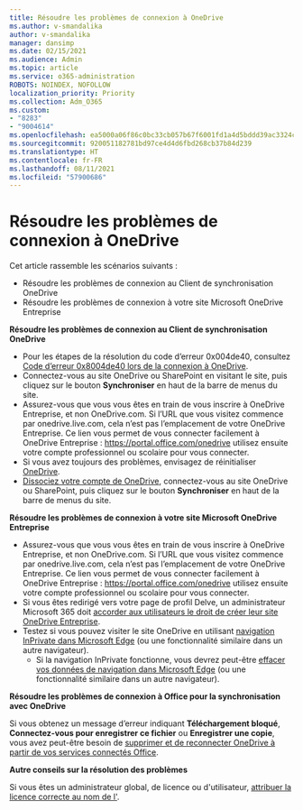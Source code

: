 ```yaml
---
title: Résoudre les problèmes de connexion à OneDrive
ms.author: v-smandalika
author: v-smandalika
manager: dansimp
ms.date: 02/15/2021
ms.audience: Admin
ms.topic: article
ms.service: o365-administration
ROBOTS: NOINDEX, NOFOLLOW
localization_priority: Priority
ms.collection: Adm_O365
ms.custom:
- "8283"
- "9004614"
ms.openlocfilehash: ea5000a06f86c0bc33cb057b67f6001fd1a4d5bddd39ac3324cd3b5c74ecdae7
ms.sourcegitcommit: 920051182781bd97ce4d4d6fbd268cb37b84d239
ms.translationtype: HT
ms.contentlocale: fr-FR
ms.lasthandoff: 08/11/2021
ms.locfileid: "57900686"
---
```

# <a name="troubleshoot-signing-in-to-onedrive"></a>Résoudre les problèmes de connexion à OneDrive

Cet article rassemble les scénarios suivants :

- Résoudre les problèmes de connexion au Client de synchronisation OneDrive
- Résoudre les problèmes de connexion à votre site Microsoft OneDrive Entreprise

**Résoudre les problèmes de connexion au Client de synchronisation OneDrive**

- Pour les étapes de la résolution du code d’erreur 0x004de40, consultez [Code d’erreur 0x8004de40 lors de la connexion à OneDrive](https://docs.microsoft.com/sharepoint/troubleshoot/administration/error-0x8004de40-in-onedrive).
- Connectez-vous au site OneDrive ou SharePoint en visitant le site, puis cliquez sur le bouton **Synchroniser** en haut de la barre de menus du site.
- Assurez-vous que vous vous êtes en train de vous inscrire à OneDrive Entreprise, et non OneDrive.com. Si l’URL que vous visitez commence par onedrive.live.com, cela n’est pas l’emplacement de votre OneDrive Entreprise. Ce lien vous permet de vous connecter facilement à OneDrive Entreprise : https://portal.office.com/onedrive utilisez ensuite votre compte professionnel ou scolaire pour vous connecter.
- Si vous avez toujours des problèmes, envisagez de réinitialiser [OneDrive](https://support.microsoft.com/office/reset-onedrive-34701e00-bf7b-42db-b960-84905399050c).
- [Dissociez votre compte de OneDrive](https://support.microsoft.com/office/how-to-remove-an-account-in-onedrive-72699268-9e64-45bd-b723-9a19f4512fd1), connectez-vous au site OneDrive ou SharePoint, puis cliquez sur le bouton **Synchroniser** en haut de la barre de menus du site.

**Résoudre les problèmes de connexion à votre site Microsoft OneDrive Entreprise**

- Assurez-vous que vous vous êtes en train de vous inscrire à OneDrive Entreprise, et non OneDrive.com. Si l’URL que vous visitez commence par onedrive.live.com, cela n’est pas l’emplacement de votre OneDrive Entreprise. Ce lien vous permet de vous connecter facilement à OneDrive Entreprise : https://portal.office.com/onedrive utilisez ensuite votre compte professionnel ou scolaire pour vous connecter.
- Si vous êtes redirigé vers votre page de profil Delve, un administrateur Microsoft 365 doit [accorder aux utilisateurs le droit de créer leur site OneDrive Entreprise](https://support.microsoft.com/office/you-re-redirected-to-your-delve-profile-page-after-you-click-onedrive-on-the-microsoft-365-app-launcher-2af26640-9ddf-46c3-8912-6af30efcc7b0).
- Testez si vous pouvez visiter le site OneDrive en utilisant [navigation InPrivate dans Microsoft Edge](https://support.microsoft.com/microsoft-edge/browse-inprivate-in-microsoft-edge-e6f47704-340c-7d4f-b00d-d0cf35aa1fcc) (ou une fonctionnalité similaire dans un autre navigateur).
    - Si la navigation InPrivate fonctionne, vous devrez peut-être [effacer vos données de navigation dans Microsoft Edge](https://support.microsoft.com/microsoft-edge/view-and-delete-browser-history-in-microsoft-edge-00cf7943-a9e1-975a-a33d-ac10ce454ca4) (ou une fonctionnalité similaire dans un autre navigateur).

**Résoudre les problèmes de connexion à Office pour la synchronisation avec OneDrive**

Si vous obtenez un message d’erreur indiquant **Téléchargement bloqué**, **Connectez-vous pour enregistrer ce fichier** ou **Enregistrer une copie**, vous avez peut-être besoin de [supprimer et de reconnecter OneDrive à partir de vos services connectés Office](https://support.microsoft.com/office/how-to-resolve-upload-blocked-sign-into-save-this-file-or-save-a-copy-error-messages-32c7340c-f5fb-4ca0-a829-65d8120f81f8).

**Autre conseils sur la résolution des problèmes**

Si vous êtes un administrateur global, de licence ou d'utilisateur, [attribuer la licence correcte au nom de l'](https://docs.microsoft.com/microsoft-365/admin/manage/assign-licenses-to-users).

